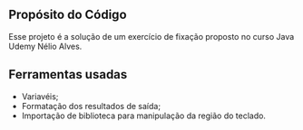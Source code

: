 ## Propósito do Código

Esse projeto é a solução de um exercício de fixação proposto no curso Java Udemy Nélio Alves.

## Ferramentas usadas

* Variavéis;
* Formatação dos resultados de saída;
* Importação de biblioteca para manipulação da região do teclado. 
